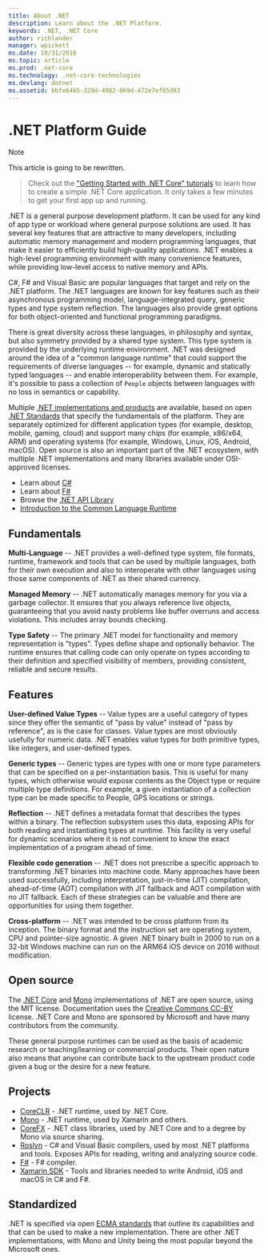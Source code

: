 ```yaml
---
title: About .NET
description: Learn about the .NET Platform.
keywords: .NET, .NET Core
author: richlander
manager: wpickett
ms.date: 10/31/2016
ms.topic: article
ms.prod: .net-core
ms.technology: .net-core-technologies
ms.devlang: dotnet
ms.assetid: bbfe6465-329d-4982-869d-472e7ef85d93
---
```


# .NET Platform Guide

> [!NOTE]
This article is going to be rewritten.

> Check out the ["Getting Started with .NET Core" tutorials](../core/getting-started.md) to learn how to create a simple .NET Core application. It only takes a few minutes to get your first app up and running.

.NET is a general purpose development platform. It can be used for any kind of app type or workload where general purpose solutions are used. It has several key features that are attractive to many developers, including automatic memory management and modern programming languages, that make it easier to efficiently build high-quality applications. .NET enables a high-level programming environment with many convenience features, while providing low-level access to native memory and APIs.

C#, F# and Visual Basic are popular languages that target and rely on the .NET platform. The .NET languages are known for key features such as their asynchronous programming model, language-integrated query, generic types and type system reflection. The languages also provide great options for both object-oriented and functional programming paradigms.

There is great diversity across these languages, in philosophy and syntax, but also symmetry provided by a shared type system. This type system is provided by the underlying runtime environment. .NET was designed around the idea of a "common language runtime" that could support the requirements of diverse languages -- for example, dynamic and statically typed languages -- and enable interoperability between them. For example, it's possible to pass a collection of `People` objects between languages with no loss in semantics or capability.

Multiple [.NET implementations and products](concepts.md) are available, based on open [.NET Standards](https://github.com/dotnet/coreclr/blob/master/Documentation/project-docs/dotnet-standards.md) that specify the fundamentals of the platform. They are separately optimized for different application types (for example, desktop, mobile, gaming, cloud) and support many chips (for example, x86/x64, ARM) and operating systems (for example, Windows, Linux, iOS, Android, macOS). Open source is also an important part of the .NET ecosystem, with multiple .NET implementations and many libraries available under OSI-approved licenses.

- Learn about [C#](../csharp/index.md)
- Learn about [F#](../fsharp/index.md)
- Browse the [.NET API Library](../../api/index.md)
- [Introduction to the Common Language Runtime](https://github.com/dotnet/coreclr/blob/master/Documentation/botr/intro-to-clr.md)

Fundamentals
------------

**Multi-Language** -- .NET provides a well-defined type system, file formats, runtime, framework and tools that can be used by multiple languages, both for their own execution and also to interoperate with other languages using those same components of .NET as their shared currency.

**Managed Memory** -- .NET automatically manages memory for you via a garbage collector. It ensures that you always reference live objects, guaranteeing that you avoid nasty problems like buffer overruns and access violations. This includes array bounds checking.

**Type Safety** -- The primary .NET model for functionality and memory representation is "types". Types define shape and optionally behavior. The runtime ensures that calling code can only operate on types according to their definition and specified visibility of members, providing consistent, reliable and secure results.

Features
--------

**User-defined Value Types** -- Value types are a useful category of types since they offer the semantic of "pass by value" instead of "pass by reference", as is the case for classes. Value types are most obviously usefully for numeric data. .NET enables value types for both primitive types, like integers, and user-defined types.

**Generic types** -- Generic types are types with one or more type parameters that can be specified on a per-instantiation basis. This is useful for many types, which otherwise would  expose contents as the Object type or require multiple type definitions. For example, a given instantiation of a collection type can be made specific to People, GPS locations or strings.

**Reflection** -- .NET defines a metadata format that describes the types within a binary. The reflection subsystem uses this data, exposing APIs for both reading and instantiating types at runtime. This facility is very useful for dynamic scenarios where it is not convenient to know the exact implementation of a program ahead of time.

**Flexible code generation** -- .NET does not prescribe a specific approach to transforming .NET binaries into machine code. Many approaches have been used successfully, including interpretation, just-in-time (JIT) compilation, ahead-of-time (AOT) compilation with JIT fallback and AOT compilation with no JIT fallback. Each of these strategies can be valuable and there are opportunities for using them together.

**Cross-platform** -- .NET was intended to be cross platform from its inception. The binary format and the instruction set are operating system, CPU and pointer-size agnostic. A given .NET binary built in 2000 to run on a 32-bit Windows machine can run on the ARM64 iOS device on 2016 without modification.

Open source
-----------

The [.NET Core](https://github.com/dotnet/core) and [Mono](https://github.com/mono/mono) implementations of .NET are open source, using the MIT license. Documentation uses the [Creative Commons CC-BY](https://creativecommons.org/licenses/by/4.0/) license. .NET Core and Mono are sponsored by Microsoft and have many contributors from the community. 

These general purpose runtimes can be used as the basis of academic research or teaching/learning or commercial products. Their open nature also means that anyone can contribute back to the upstream product code given a bug or the desire for a new feature.

Projects
--------

- [CoreCLR](https://github.com/dotnet/coreclr) - .NET runtime, used by .NET Core.
- [Mono](https://github.com/mono/mono) - .NET runtime, used by Xamarin and others.
- [CoreFX](https://github.com/dotnet/coreclr) - .NET class libraries, used by .NET Core and to a degree by Mono via source sharing.
- [Roslyn](https://github.com/dotnet/roslyn) - C# and Visual Basic compilers, used by most .NET platforms and tools. Exposes APIs for reading, writing and analyzing source code.
- [F#](https://github.com/microsoft/visualfsharp) - F# compiler.
- [Xamarin SDK](http://open.xamarin.com) - Tools and libraries needed to write Android, iOS and macOS in C# and F#.

Standardized
------------

.NET is specified via open [ECMA standards](https://github.com/dotnet/coreclr/blob/master/Documentation/project-docs/dotnet-standards.md) that outline its capabilities and that can be used to make a new implementation. There are other .NET implementations, with Mono and Unity being the most popular beyond the Microsoft ones.

